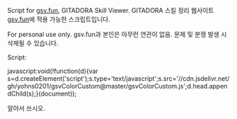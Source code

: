 Script for [gsv.fun](https://gsv.fun/), GITADORA Skill Viewer.
GITADORA 스킬 정리 웹사이트 [gsv.fun](https://gsv.fun/)에 적용 가능한 스크립트입니다.

For personal use only.
gsv.fun과 본인은 아무런 연관이 없음.
문제 및 분쟁 발생 시 삭제될 수 있습니다.




Script:

javascript:void(!function(d){var s=d.createElement('script');s.type='text/javascript';s.src='//cdn.jsdelivr.net/gh/yohns0201/gsvColorCustom@master/gsvColorCustom.js';d.head.appendChild(s);}(document));

알아서 쓰시오.

